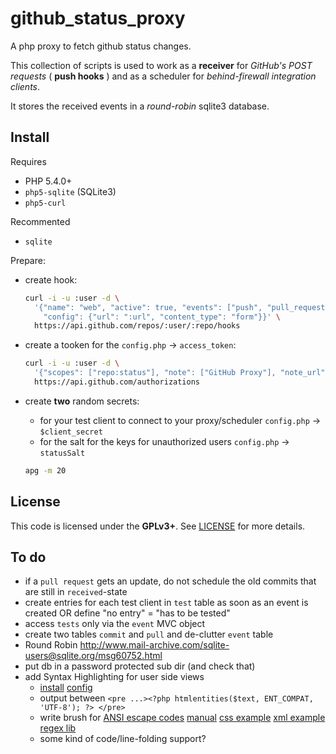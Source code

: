 github_status_proxy
===================

A php proxy to fetch github status changes.

This collection of scripts is used to work as a **receiver** for
*GitHub's POST requests* ( **push hooks** ) and as a scheduler for
*behind-firewall integration clients*.

It stores the received events in a *round-robin* sqlite3 database.


Install
-------

Requires
- PHP 5.4.0+
- `php5-sqlite` (SQLite3)
- `php5-curl`

Recommented
- `sqlite`

Prepare:
- create hook:
  ```bash
  curl -i -u :user -d \
    '{"name": "web", "active": true, "events": ["push", "pull_request"], \
      "config": {"url": ":url", "content_type": "form"}}' \
    https://api.github.com/repos/:user/:repo/hooks
  ```

- create a tooken for the `config.php` -> `access_token`:
  ```bash
  curl -i -u :user -d \
    '{"scopes": ["repo:status"], "note": ["GitHub Proxy"], "note_url": ["yourUrl"]}' \
    https://api.github.com/authorizations
  ```

- create **two** random secrets:
  - for your test client to connect to your proxy/scheduler `config.php` -> `$client_secret`
  - for the salt for the keys for unauthorized users `config.php` -> `statusSalt`

  ```bash
  apg -m 20
  ```

License
-------

This code is licensed under the **GPLv3+**. See [LICENSE](LICENSE) for
more details.


To do
-----

- if a `pull request` gets an update, do not schedule the old commits that are still in `received`-state
- create entries for each test client in `test` table as soon as an event
  is created OR define "no entry" = "has to be tested"
- access `tests` only via the `event` MVC object
- create two tables `commit` and `pull` and de-clutter `event` table
- Round Robin
    http://www.mail-archive.com/sqlite-users@sqlite.org/msg60752.html
- put db in a password protected sub dir (and check that)
- add Syntax Highlighting for user side views
  - [install](http://alexgorbatchev.com/SyntaxHighlighter/manual/installation.html)
    [config](http://alexgorbatchev.com/SyntaxHighlighter/manual/configuration/)
  - output between `<pre ...><?php htmlentities($text, ENT_COMPAT, 'UTF-8'); ?> </pre>`
  - write brush for [ANSI escape codes](http://en.wikipedia.org/wiki/ANSI_escape_code)
    [manual](http://alexgorbatchev.com/SyntaxHighlighter/manual/brushes/custom.html)
    [css example](https://github.com/alexgorbatchev/SyntaxHighlighter/blob/master/src/js/shBrushCss.js)
    [xml example](https://github.com/alexgorbatchev/SyntaxHighlighter/blob/master/src/js/shBrushXml.js)
    [regex lib](https://github.com/alexgorbatchev/SyntaxHighlighter/blob/master/src/js/shCore.js#L103)
  - some kind of code/line-folding support?
